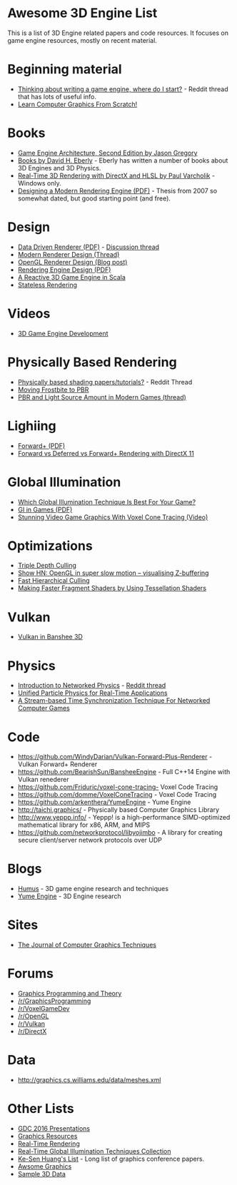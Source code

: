 # Awesome 3D Engine List

This is a list of 3D Engine related papers and code resources.  It focuses on game engine resources, mostly
on recent material.

# Beginning material
* [Thinking about writing a game engine, where do I start?](https://www.reddit.com/r/gamedev/comments/30pcl6/thinking_about_writing_game_engine_where_do_i/) - Reddit thread that has lots of useful info.
* [Learn Computer Graphics From Scratch!](http://www.scratchapixel.com/)

# Books
* [Game Engine Architecture, Second Edition by Jason Gregory](https://www.amazon.com/Engine-Architecture-Second-Jason-Gregory-ebook/dp/B00MMOJ076/)
* [Books by David H. Eberly](https://www.amazon.com/David-H.-Eberly/e/B001IQW5L2/) - Eberly has written a number of books about 3D Engines and 3D Physics.
* [Real-Time 3D Rendering with DirectX and HLSL by Paul Varcholik](https://www.amazon.com/Real-Time-Rendering-DirectX-HLSL-Programming-ebook/dp/B00K3NR6OC) - Windows only. 
* [Designing a Modern Rendering Engine (PDF)](https://www.cg.tuwien.ac.at/research/publications/2007/bauchinger-2007-mre/bauchinger-2007-mre-Thesis.pdf) - Thesis from 2007 so somewhat dated, but good starting point (and free).

# Design
* [Data Driven Renderer (PDF)](http://gamedevs.org/uploads/benefits-of-a-data-driven-renderer.pdf) - [Discussion thread](http://gamedevs.org/uploads/benefits-of-a-data-driven-renderer.pdf)
* [Modern Renderer Design (Thread)](https://www.gamedev.net/topic/671640-modern-renderer-design/)
* [OpenGL Renderer Design (Blog post)](https://nlguillemot.wordpress.com/2016/11/18/opengl-renderer-design/)
* [Rendering Engine Design (PDF)](http://www.elmindreda.org/lectures/opengl-lecture2.pdf)
* [A Reactive 3D Game Engine in Scala](https://speakerdeck.com/axel22/a-reactive-3d-game-engine-in-scala)
* [Stateless Rendering](http://jendrikillner.bitbucket.org/blog/blog/stateless_rendering/)

# Videos
* [3D Game Engine Development](https://www.youtube.com/playlist?list=PLEETnX-uPtBXP_B2yupUKlflXBznWIlL5)

# Physically Based Rendering
* [Physically based shading papers/tutorials?](https://www.reddit.com/r/GraphicsProgramming/comments/43egtm/physically_based_shading_paperstutorials/) - Reddit Thread
* [Moving Frostbite to PBR](http://www.frostbite.com/2014/11/moving-frostbite-to-pbr/)
* [PBR and Light Source Amount in Modern Games (thread)](https://www.gamedev.net/topic/684857-pbr-and-light-source-amount-in-modern-games/)

# Lighiing
* [Forward+ (PDF)](https://takahiroharada.files.wordpress.com/2015/04/forward_plus.pdf)
* [Forward vs Deferred vs Forward+ Rendering with DirectX 11](http://www.3dgep.com/forward-plus/)

# Global Illumination
* [Which Global Illumination Technique Is Best For Your Game?](http://www.makinggames.biz/feature/which-global-illumination-technique-is-best-for-your-game,9520.html)
* [GI in Games (PDF)](http://fileadmin.cs.lth.se/cs/Education/EDAN35/lectures/Stefanov10-gi-in-games-notes.pdf)
* [Stunning Video Game Graphics With Voxel Cone Tracing (Video)](https://www.youtube.com/watch?v=dQSzmngTbtw)

# Optimizations
* [Triple Depth Culling](http://gautron.pascal.free.fr/publications/s2011/s2011.pdf)
* [Show HN: OpenGL in super slow motion – visualising Z-buffering](https://news.ycombinator.com/item?id=12030172)
* [Fast Hierarchical Culling](https://cesiumjs.org/2015/08/04/Fast-Hierarchical-Culling/)
* [Making Faster Fragment Shaders by Using Tessellation Shaders](https://erkaman.github.io/posts/tess_opt.html)

# Vulkan
* [Vulkan in Banshee 3D](http://www.banshee3d.com/blog/post/vulkan-now-available-rendering-backend)

# Physics
* [Introduction to Networked Physics](http://gafferongames.com/networked-physics/introduction-to-networked-physics/) - [Reddit thread](https://www.reddit.com/r/programming/comments/4gsu5e/what_every_programmer_needs_to_know_about_game/)
* [Unified Particle Physics for Real-Time Applications](http://mmacklin.com/uppfrta_preprint.pdf)
* [A Stream-based Time Synchronization Technique For Networked Computer Games](http://www.mine-control.com/zack/timesync/timesync.html)

# Code
* https://github.com/WindyDarian/Vulkan-Forward-Plus-Renderer - Vulkan Forward+ Renderer
* https://github.com/BearishSun/BansheeEngine - Full C++14 Engine with Vulkan renederer
* https://github.com/Friduric/voxel-cone-tracing- Voxel Code Tracing
* https://github.com/domme/VoxelConeTracing - Voxel Code Tracing
* https://github.com/arkenthera/YumeEngine - Yume Engine
* http://taichi.graphics/ - Physically based Computer Graphics Library
* http://www.yeppp.info/ - Yeppp! is a high-performance SIMD-optimized mathematical library for x86, ARM, and MIPS 
* https://github.com/networkprotocol/libyojimbo - A library for creating secure client/server network protocols over UDP

# Blogs 
* [Humus](http://www.humus.name/index.php?page=News) - 3D game engine research and techniques
* [Yume Engine](http://arkenthera.github.io/blog/) - 3D Engine research

# Sites
* [The Journal of Computer Graphics Techniques](http://jcgt.org/read.html?reload=1)

# Forums
* [Graphics Programming and Theory](https://www.gamedev.net/forum/12-graphics-programming-and-theory/)
* [/r/GraphicsProgramming](https://www.reddit.com/r/GraphicsProgramming/)
* [/r/VoxelGameDev](https://www.reddit.com/r/VoxelGameDev/)
* [/r/OpenGL](https://www.reddit.com/r/OpenGL/)
* [/r/Vulkan](https://www.reddit.com/r/Vulkan/)
* [/r/DirectX](https://www.reddit.com/r/DirectX/)

# Data
* http://graphics.cs.williams.edu/data/meshes.xml


# Other Lists
* [GDC 2016 Presentations](https://knarkowicz.wordpress.com/2016/03/21/gdc-2016-presentations/)
* [Graphics Resources](https://github.com/mattdesl/graphics-resources)
* [Real-Time Rendering](http://www.realtimerendering.com/)
* [Real-Time Global Illumination Techniques Collection](https://extremeistan.wordpress.com/2014/05/11/realtime-global-illumination-techniques-collection/)
* [Ke-Sen Huang's List](http://kesen.realtimerendering.com/) - Long list of graphics conference papers.
* [Awsome Graphics](https://github.com/ericjang/awesome-graphics)
* [Sample 3D Data](http://graphics.cs.williams.edu/data/links.xml)


